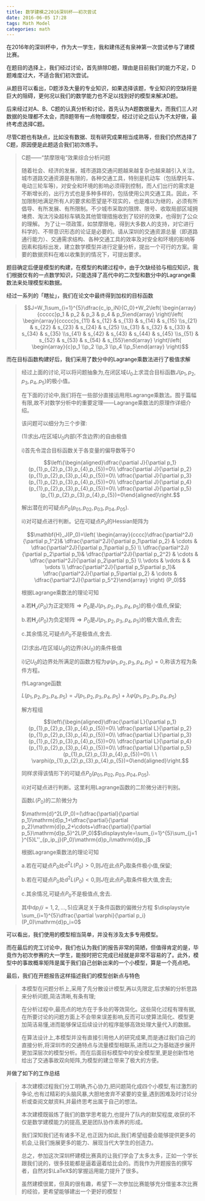 ```yaml
---
title: 数学建模之2016深圳杯——初次尝试
date: 2016-06-05 17:28
tags: Math Model
categories: math
---
```


在2016年的深圳杯中，作为大一学生，我和建伟还有泉神第一次尝试参与了建模比赛。

在题目的选择上，我们经过讨论，首先排除D题，理由是目前我们的能力不足，D题难度过大，不适合我们初次尝试。

从题目可以看出，D题涉及大量的专业知识，如果选择该题，专业知识的空缺将是巨大的阻碍，更何况以我们的数学能力也不足以找到好的模型来解决D题。

后来经过对A、B、C题的认真分析和讨论，首先认为A题数据量大，而我们三人对数据的处理都不太会，而B题带有一点物理模型，经过讨论之后认为不太好做，最终考虑选择C题。

尽管C题也有缺点，比如没有数据、现有研究成果相当成熟等，但我们仍然选择了C题，原因便是此题适合我们初次练手。
<!-- more -->

> C题——“禁摩限电”效果综合分析问题
>
> 随着社会、经济的发展，城市道路交通问题越来越复杂也越来越引入关注。城市道路交通资源是有限的，各种交通工具，特别是机动车（包括摩托车、电动三轮车等)，对安全和环境的影响必须得到控制，而人们出行的需求是不断增长的，出行方式也是多种多样的，包括使用公共交通工具。因此，不加限制地满足所有人的要求和愿望是不现实的，也是难以为继的，必须有所倡导、有所发展、有所限制。不少城市采取的限牌、限号、收取局部区域拥堵费、淘汰污染超标车辆及其他管理措施收到了较好的效果，也得到了公众的理解。
> 为了让一项政策，如禁摩限电，得到大多数人的支持，对它进行科学的、不带意识形态的论证是必要的。请从深圳的交通资源总量（即道路通行能力）、交通需求结构、各种交通工具的效率及对安全和环境的影响等因素和指标出发，建立数学模型并进行定量分析，提出一个可行的方案。需要的数据资料在难以收集到的情况下，可提出要求。

题目确定后便是模型的构建，在模型的构建过程中，由于欠缺经验与相应知识，我们根据仅有的一点数学知识，只能选择了高代中的二次型和数分中的Lagrange乘数法来处理模型和数据。

经过一系列的「瞎扯」，我们在论文中最终得到加权的目标函数

>$$J=W_1\sum_{i=1}^{5}\dfrac{c_ip_iN}{C_0}+W_2\left( \begin{array}{ccccc}p_1 & p_2 & p_3 & p_4 & p_5\end{array} \right)\left( \begin{array}{ccccc}s_{11} & s_{12} & s_{13} & s_{14} & s_{15} \\s_{21} & s_{22} & s_{23} & s_{24} & s_{25} \\s_{31} & s_{32} & s_{33} & s_{34} & s_{35} \\s_{41} & s_{42} & s_{43} & s_{44} & s_{45} \\s_{51} & s_{52} & s_{53} & s_{54} & s_{55}\end{array} \right)\left( \begin{array}{c}p_1 \\p_2 \\p_3 \\p_4 \\p_5\end{array} \right)$$

而在目标函数构建好后，我们采用了数分中的Lagrange乘数法进行了极值求解

> 经过上面的讨论,可以将问题抽象为,在闭区域$U_0$上求混合目标函数$J(p_{1},p_{2},p_{3},p_{4},p_{5})$的极小值。
>
> 在下面的讨论中,我们将在一些部分直接运用用Lagrange乘数法。囿于篇幅有限,故不对数学分析中的重要定理——Lagrange乘数法的原理作详细介绍。
>
> 该问题可以细分为三个步骤:
>
> (1)求出$J$在区域$U_0$内部(不含边界)的自由极值
>
> i)首先令混合目标函数关于各变量的偏导数等于0
>
>$$\left\{\begin{aligned}\dfrac{\partial J}{\partial p_1}(p_{1},p_{2},p_{3},p_{4},p_{5})=0\\ \dfrac{\partial J}{\partial p_2}(p_{1},p_{2},p_{3},p_{4},p_{5})=0\\ \dfrac{\partial J}{\partial p_3}(p_{1},p_{2},p_{3},p_{4},p_{5})=0\\ \dfrac{\partial J}{\partial p_4}(p_{1},p_{2},p_{3},p_{4},p_{5})=0\\ \dfrac{\partial J}{\partial p_5}(p_{1},p_{2},p_{3},p_{4},p_{5})=0\end{aligned}\right.$$
>
> 解出潜在的可疑点$P_0(p_{01},p_{02},p_{03},p_{04},p_{05})$.
>
> ii)对可疑点进行判断。记在可疑点$P_0$的Hessian矩阵为
>
>$$\mathbf{H}_J(P_0)=\left( \begin{array}{cccc}\dfrac{\partial^2J}{\partial p_1^2}& \dfrac{\partial^2J}{\partial p_1\partial p_2} & \cdots & \dfrac{\partial^2J}{\partial p_1\partial p_5} \\ \dfrac{\partial^2J}{\partial p_2\partial p_1}& \dfrac{\partial^2J}{\partial p_2^2} & \cdots & \dfrac{\partial^2J}{\partial p_2\partial p_5} \\ \vdots & \vdots & & \vdots \\ \dfrac{\partial^2J}{\partial p_5\partial p_1}& \dfrac{\partial^2J}{\partial p_5\partial p_2} & \cdots & \dfrac{\partial^2J}{\partial p_5^2}\end{array} \right) (P_0)$$
>
> 根据Lagrange乘数法的理论可知
>
> a.若$\mathbf{H}_J(P_0)$为正定矩阵$\Rightarrow P_0$是$J(p_{1},p_{2},p_{3},p_{4},p_{5})$的极小值点,保留;
>
> b.若$\mathbf{H}_J(P_0)$为负定矩阵$\Rightarrow P_0$是$J(p_{1},p_{2},p_{3},p_{4},p_{5})$的极大值点,舍去;
>
> c.其余情况,可疑点$P_0$不是极值点,舍去.
>
> (2)求出$J$在区域$U_0$的边界($\partial U_0$)的条件极值
>
> i)记$U_0$的边界处所满足的函数方程为$\varphi (p_{1},p_{2},p_{3},p_{4},p_{5})=0$,称该方程为条件方程。
>
> 作Lagrange函数
>
>$L(p_{1},p_{2},p_{3},p_{4},p_{5})=J(p_{1},p_{2},p_{3},p_{4},p_{5})+\lambda \varphi(p_{1},p_{2},p_{3},p_{4},p_{5})$
>
> 解方程组
>
>$$\left\{\begin{aligned}\dfrac{\partial L}{\partial p_1}(p_{1},p_{2},p_{3},p_{4},p_{5})=0\\ \dfrac{\partial L}{\partial p_2}(p_{1},p_{2},p_{3},p_{4},p_{5})=0\\ \dfrac{\partial L}{\partial p_3}(p_{1},p_{2},p_{3},p_{4},p_{5})=0\\ \dfrac{\partial L}{\partial p_4}(p_{1},p_{2},p_{3},p_{4},p_{5})=0\\ \dfrac{\partial L}{\partial p_5}(p_{1},p_{2},p_{3},p_{4},p_{5})=0\\ \ \ \varphi(p_{1},p_{2},p_{3},p_{4},p_{5})=0\end{aligned}\right.$$
>
> 同样求得该情形下的可疑点$P_0(p_{01},p_{02},p_{03},p_{04},p_{05})$.
>
> ii)对可疑点进行判断。这里利用Lagrange函数的二阶微分进行判别。
>
> 函数$L(P_0)$的二阶微分为
>
>$\mathrm{d}^2L(P_0)=(\dfrac{\partial}{\partial p_1}\mathrm{d}p_1+\dfrac{\partial}{\partial p_2}\mathrm{d}p_2+\cdots+\dfrac{\partial}{\partial p_5}\mathrm{d}p_5)^2L(P_0)$$\displaystyle=\sum_{i=1}^{5}\sum_{j=1}^{5}L''_{p_ip_j}(P_0)\mathrm{d}p_i\mathrm{d}p_j$
>
> 根据Lagrange乘数法的理论可知
>
> a.若在可疑点$P_0$处$\mathrm{d}^2L(P_0)>0$,则$J$在此点$P_0$取条件极小值,保留;
>
> b.若在可疑点$P_0$处$\mathrm{d}^2L(P_0)<0$,则$J$在此点$P_0$取条件极大值,舍去;
>
> c.其余情况,可疑点$P_0$不是极值点,舍去.
>
> 其中$\mathrm{d}p_i(i=1,2,\ldots,5)$应满足关于条件函数的偏微分方程
>$\displaystyle \sum_{i=1}^{5}\dfrac{\partial \varphi}{\partial p_i}(P_0)\mathrm{d}p_i=0$

可以看出，我们使用的模型相当简单，并没有涉及太多专用模型。

而在最后的完工讨论中，我们也认为我们的报告非常的简陋，但值得肯定的是，毕竟作为初次参赛的大一学生，能按时把它完成已经就是非常不容易的了。此外，模型中的事故概率矩阵是属于我们自己创新出来的一个小模型，算是一个亮点吧。

最后，我们在开题报告这样描述我们的模型创新点与特色

> 本模型在问题分析上,采用了先分散设计模型,再以先限定,后求解的分析思路来分析问题,简洁清晰,有条有理;
>
> 在分析过程中,最亮点的地方在于多处的等效简化。这些简化过程有理有据,在所要讨论的问题方面上不会带来误差影响,反而可以使算法简化、模型更加简洁易懂,进而能够保证后续设计的程序能够高效处理大量代入的数据。
>
> 在算法设计上,本模型并没有直接引用他人的研究成果,而是通过我们自己的直接分析,将深圳市的交通特点与流量模型相联系,进而以之为基础逐步展开更加深层次的模型分析。而在后面目标模型中的安全模型里,更是创新性地给出了交通事故双向矩阵,为模型的建立带来了极大的方便。

并做了如下的工作总结

> 本次建模过程我们分工明确,齐心协力,把问题简化成四个小模型,有过激烈的争论,也有过精彩的头脑风暴,大胆地舍弃不紧要的变量,遇到困难及时讨论分析或查阅文献资料,并最终思考出属于自己的想法。
>
> 本次建模既锻炼了我们的数学思考能力,也提升了队内的默契程度,收获的不仅是数学建模能力的提高,更是团队协作素养的形成。
>
> 我们深知我们还有诸多不足,也正因为如此,我们希望组委会能够提供更多的机会,让我们施展更多的能力、展现当代大学生的创造力。
>
> 总之，参加这次深圳杯建模比赛真的让我们学会了太多太多，正如一个学长跟我们说的，很多技能都是逼着逼着给比会的。而我作为开题报告的撰写者，自然对$\LaTeX$的掌握运用能力提升了很多。
>
> 虽然建模很累，但真的很有趣，希望下一次参加比赛能够充分借鉴本次比赛的经验，更希望能够建出一个更好的模型！

